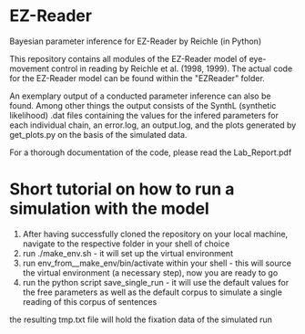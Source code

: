 # EZ-Reader
Bayesian parameter inference for EZ-Reader by Reichle (in Python)

This repository contains all modules of the EZ-Reader model of eye-movement control in reading by Reichle et al. (1998, 1999).
The actual code for the EZ-Reader model can be found within the "EZReader" folder.

An exemplary output of a conducted parameter inference can also be found. Among other things the output consists of the SynthL (synthetic likelihood) .dat files containing the values for the infered parameters for each individual chain, an error.log, an  output.log, and the plots generated by get_plots.py on the basis of the simulated data. 

For a thorough documentation of the code, please read the Lab_Report.pdf

# Short tutorial on how to run a simulation with the model
1) After having successfully cloned the repository on your local machine, navigate to the respective folder in your shell of choice
2) run ./make_env.sh  - it will set up the virtual environment
3) run env_from__make_env/bin/activate within your shell  - this will source the virtual environment (a necessary step), now you are ready to go
4) run the python script save_single_run  - it will use the default values for the free parameters as well as the default corpus to simulate a single reading of this corpus of sentences

the resulting tmp.txt file will hold the fixation data of the simulated run
